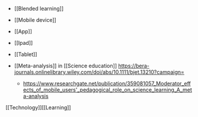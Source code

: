   - [[Blended learning]]
  - [[Mobile device]]
  - [[App]]
  - [[Ipad]]
  - [[Tablet]]

  - [[Meta-analysis]] in  [[Science education]]
    https://bera-journals.onlinelibrary.wiley.com/doi/abs/10.1111/bjet.13210?campaign=
      - https://www.researchgate.net/publication/359081057_Moderator_effects_of_mobile_users'_pedagogical_role_on_science_learning_A_meta-analysis

[[Technology]][[Learning]]